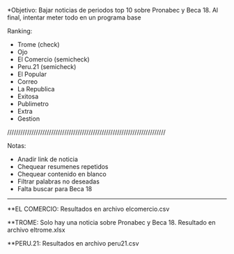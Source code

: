 *Objetivo: Bajar noticias de periodos top 10 sobre Pronabec y Beca 18. Al final, intentar meter todo en un programa base

Ranking:
- Trome (check)
- Ojo
- El Comercio (semicheck)
- Peru.21 (semicheck)
- El Popular
- Correo
- La Republica
- Exitosa
- Publimetro
- Extra
- Gestion


////////////////////////////////////////////////////////////////////////

Notas:
- Anadir link de noticia
- Chequear resumenes repetidos
- Chequear contenido en blanco
- Filtrar palabras no deseadas
- Falta buscar para Beca 18

***********************************************************************

**EL COMERCIO: Resultados en archivo elcomercio.csv

**TROME: Solo hay una noticia sobre Pronabec y Beca 18. Resultado en archivo eltrome.xlsx

**PERU.21: Resultados en archivo peru21.csv
